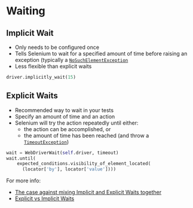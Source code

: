 # Waiting

## Implicit Wait

+ Only needs to be configured once
+ Tells Selenium to wait for a specified amount of time before raising an exception (typically a [`NoSuchElementException`](https://seleniumhq.github.io/selenium/docs/api/py/common/selenium.common.exceptions.html?highlight=nosuchelement#selenium.common.exceptions.NoSuchElementException)
+ Less flexible than explicit waits

```python
driver.implicitly_wait(15)
```

## Explicit Waits

+ Recommended way to wait in your tests
+ Specify an amount of time and an action
+ Selenium will try the action repeatedly until either:
  + the action can be accomplished, or
  + the amount of time has been reached (and throw a [`TimeoutException`](https://seleniumhq.github.io/selenium/docs/api/py/common/selenium.common.exceptions.html?highlight=timeout#selenium.common.exceptions.TimeoutException))

```python
wait = WebDriverWait(self.driver, timeout)
wait.until(
    expected_conditions.visibility_of_element_located(
      (locator['by'], locator['value'])))
```

For more info:

+ [The case against mixing Implicit and Explicit Waits together](http://stackoverflow.com/questions/15164742/combining-implicit-wait-and-explicit-wait-together-results-in-unexpected-wait-ti#answer-15174978)
+ [Explicit vs Implicit Waits](http://elementalselenium.com/tips/47-waiting)


